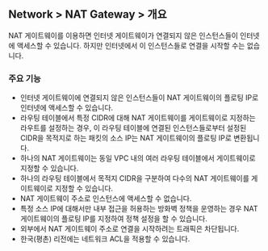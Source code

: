 ## Network > NAT Gateway > 개요
NAT 게이트웨이를 이용하면 인터넷 게이트웨이가 연결되지 않은 인스턴스들이 인터넷에 액세스할 수 있습니다. 하지만 인터넷에서 이 인스턴스들로 연결을 시작할 수는 없습니다.


### 주요 기능
* 인터넷 게이트웨이에 연결되지 않은 인스턴스들이 NAT 게이트웨이의 플로팅 IP로 인터넷에 액세스할 수 있습니다.
* 라우팅 테이블에서 특정 CIDR에 대해 NAT 게이트웨이를 게이트웨이로 지정하는 라우트를 설정하는 경우, 이 라우팅 테이블에 연결된 인스턴스들로부터 설정된 CIDR을 목적지로 하는 패킷의 소스 IP는 NAT 게이트웨이의 플로팅 IP로 변환됩니다.
* 하나의 NAT 게이트웨이는 동일 VPC 내의 여러 라우팅 테이블에서 게이트웨이로 지정할 수 있습니다.
* 하나의 라우팅 테이블에서 목적지 CIDR을 구분하여 다수의 NAT 게이트웨이를 게이트웨이로 지정할 수 있습니다.
* NAT 게이트웨이 주소로 인스턴스에 액세스할 수 없습니다.
* 특정 소스 IP에 대해서만 내부 접근을 허용하는 방화벽 정책을 운영하는 경우 NAT 게이트웨이의 플로팅 IP를 지정하여 정책 설정을 할 수 있습니다. 
* 외부에서 NAT 게이트웨이 주소로 연결을 시작하려는 트래픽은 차단됩니다.
* 한국(평촌) 리전에는 네트워크 ACL을 적용할 수 있습니다.
